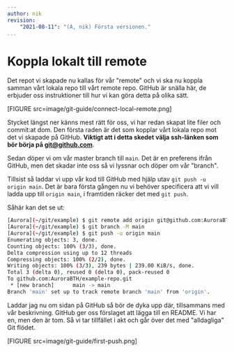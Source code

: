 ```yaml
---
author: nik
revision:
    "2021-08-11": "(A, nik) Första versionen."
...
```

Koppla lokalt till remote
==================================

Det repot vi skapade nu kallas för vår "remote" och vi ska nu koppla samman vårt lokala repo till vårt remote repo. GitHub är snälla här, de erbjuder oss instruktioner till hur vi kan göra detta på olika sätt.

[FIGURE src=image/git-guide/connect-local-remote.png]

Stycket längst ner känns mest rätt för oss, vi har redan skapat lite filer och commit:at dom. Den första raden är det som kopplar vårt lokala repo mot det vi skapade på GitHub. **Viktigt att i detta skedet välja ssh-länken som bör börja på git@github.com**.

Sedan döper vi om vår master branch till `main`. Det är en preferens ifrån GitHub, men det skadar inte oss så vi lyssnar och döper om vår "branch".

Tillsist så laddar vi upp vår kod till GitHub med hjälp utav `git push -u origin main`. Det är bara första gången nu vi behöver specificera att vi vill ladda upp till `origin main`, i framtiden räcker det med `git push`.

Såhär kan det se ut:

```bash
[Aurora](~/git/example) $ git remote add origin git@github.com:AuroraBTH/example-repo.git
[Aurora](~/git/example) $ git branch -M main
[Aurora](~/git/example) $ git push -u origin main
Enumerating objects: 3, done.
Counting objects: 100% (3/3), done.
Delta compression using up to 12 threads
Compressing objects: 100% (2/2), done.
Writing objects: 100% (3/3), 239 bytes | 239.00 KiB/s, done.
Total 3 (delta 0), reused 0 (delta 0), pack-reused 0
To github.com:AuroraBTH/example-repo.git
 * [new branch]      main -> main
Branch 'main' set up to track remote branch 'main' from 'origin'.
```

Laddar jag nu om sidan på GitHub så bör de dyka upp där, tillsammans med vår beskrivning. GitHub ger oss förslaget att lägga till en README. Vi har en, men den är tom. Så vi tar tillfället i akt och går över det med "alldagliga" Git flödet.

[FIGURE src=image/git-guide/first-push.png]
